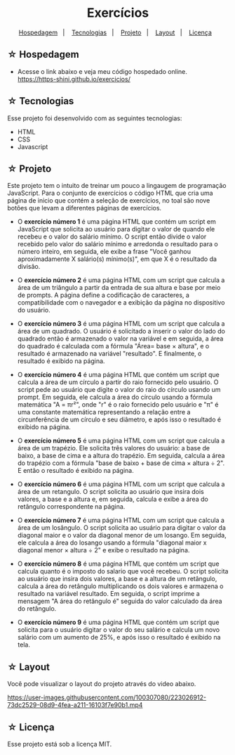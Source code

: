 <h1 align="center">Exercícios</h1>

<p align="center">
  <a href="#-hospedagem">Hospedagem</a>&nbsp;&nbsp;&nbsp;|&nbsp;&nbsp;&nbsp;
  <a href="#-tecnologias">Tecnologias</a>&nbsp;&nbsp;&nbsp;|&nbsp;&nbsp;&nbsp;
  <a href="#-projeto">Projeto</a>&nbsp;&nbsp;&nbsp;|&nbsp;&nbsp;&nbsp;
  <a href="#-layout">Layout</a>&nbsp;&nbsp;&nbsp;|&nbsp;&nbsp;&nbsp;
  <a href="#-licença">Licença</a>&nbsp;&nbsp;&nbsp;
</p>

## ☆ Hospedagem

- Acesse o link abaixo e veja meu código hospedado online.<br>
https://https-shini.github.io/exercicios/

## ☆ Tecnologias

Esse projeto foi desenvolvido com as seguintes tecnologias:
- HTML
- CSS
- Javascript

## ☆ Projeto

<p>
Este projeto tem o intuito de treinar um pouco a lingaugem de programação JavaScript. Para o conjunto de exercícios o código HTML que cria uma página de inicio que contém a seleção de exercícios, no toal são nove botões que levam a diferentes páginas de exercícios.<br>

- O <b>exercício número 1</b> é uma página HTML que contém um script em JavaScript que solicita ao usuário para digitar o valor de quando ele recebeu e o valor do salário mínimo. O script então divide o valor recebido pelo valor do salário mínimo e arredonda o resultado para o número inteiro, em seguida, ele exibe a frase "Você ganhou aproximadamente X salário(s) mínimo(s)", em que X é o resultado da divisão.

- O <b>exercício número 2</b> é uma página HTML com um script que calcula a área de um triângulo a partir da entrada de sua altura e base por meio de prompts. A página define a codificação de caracteres, a compatibilidade com o navegador e a exibição da página no dispositivo do usuário.

- O <b>exercício número 3</b> é uma página HTML com um script que calcula a área de um quadrado. O usuário é solicitado a inserir o valor do lado do quadrado então é armazenado o valor na variável e em seguida, a área do quadrado é calculada com a fórmula "Área= base × altura", e o resultado é armazenado na variável "resultado". E finalmente, o resultado é exibido na página.

- O <b>exercício número 4</b> é uma página HTML que contém um script que calcula a área de um círculo a partir do raio fornecido pelo usuário. O script pede ao usuário que digite o valor do raio do círculo usando um prompt. Em seguida, ele calcula a área do círculo usando a fórmula matemática "A = πr²", onde "r" é o raio fornecido pelo usuário e "π" é uma constante matemática representando a relação entre a circunferência de um círculo e seu diâmetro, e após isso o resultado é exibido na página.

- O <b>exercício número 5</b> é uma página HTML com um script que calcula a área de um trapézio. Ele solicita três valores do usuário: a base de baixo, a base de cima e a altura do trapézio. Em seguida, calcula a área do trapézio com a fórmula "base de baixo + base de cima × altura ÷ 2". E então o resultado é exibido na página.

- O <b>exercício número 6</b>  é uma página HTML com um script que calcula a área de um retangulo. O script solicita ao usuário que insira dois valores, a base e a altura e, em seguida, calcula e exibe a área do retângulo correspondente na página.

- O <b>exercício número 7</b> é uma página HTML com um script que calcula a área de um losângulo. O script solicita ao usuário para digitar o valor da diagonal maior e o valor da diagonal menor de um losango. Em seguida, ele calcula a área do losango usando a fórmula "diagonal maior x diagonal menor × altura ÷ 2" e exibe o resultado na página.

- O <b>exercício número 8</b> é uma página HTML que contém um script que calcula quanto é o imposto do salario que você recebeu. O script solicita ao usuário que insira dois valores, a base e a altura de um retângulo, calcula a área do retângulo multiplicando os dois valores e armazena o resultado na variável resultado. Em seguida, o script imprime a mensagem "A área do retângulo é" seguida do valor calculado da área do retângulo.

- O <b>exercício número 9</b> é uma página HTML que contém um script que solicita para o usuário digitar o valor do seu salário e calcula um novo salário com um aumento de 25%, e após isso o resultado é exibido na tela.

</p>

## ☆ Layout

Você pode visualizar o layout do projeto através do video abaixo.<br>

https://user-images.githubusercontent.com/100307080/223026912-73dc2529-08d9-4fea-a211-16103f7e90b1.mp4

## ☆ Licença

Esse projeto está sob a licença MIT.
